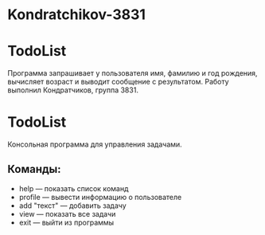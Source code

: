 # Kondratchikov-3831
# TodoList
Программа запрашивает у пользователя имя, фамилию и год рождения, вычисляет возраст и выводит сообщение с результатом.
Работу выполнил Кондратчиков, группа 3831.
# TodoList

Консольная программа для управления задачами.

## Команды:
- help — показать список команд
- profile — вывести информацию о пользователе
- add "текст" — добавить задачу
- view — показать все задачи
- exit — выйти из программы
